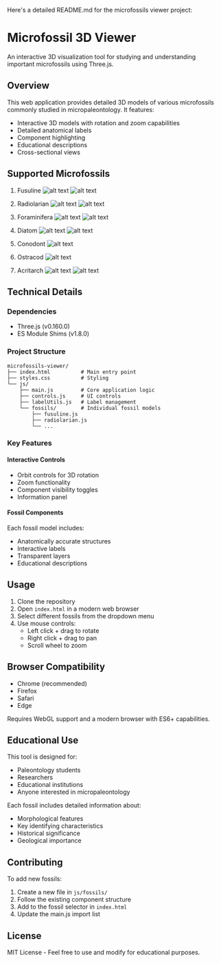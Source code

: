 Here's a detailed README.md for the microfossils viewer project:

# Microfossil 3D Viewer

An interactive 3D visualization tool for studying and understanding important microfossils using Three.js.

## Overview

This web application provides detailed 3D models of various microfossils commonly studied in micropaleontology. It features:

- Interactive 3D models with rotation and zoom capabilities
- Detailed anatomical labels
- Component highlighting
- Educational descriptions
- Cross-sectional views

## Supported Microfossils

1. Fusuline
![alt text](image.png)
![alt text](image-1.png)

2. Radiolarian
![alt text](image-2.png)
![alt text](image-3.png)
3. Foraminifera
![alt text](image-4.png)
![alt text](image-5.png)
         
4. Diatom
![alt text](image-6.png)
![alt text](image-7.png)
5. Conodont
![alt text](image-8.png)

6. Ostracod
![alt text](image-9.png)
7. Acritarch
![alt text](image-10.png)
![alt text](image-11.png)

## Technical Details

### Dependencies
- Three.js (v0.160.0)
- ES Module Shims (v1.8.0)

### Project Structure
```plaintext
microfossils-viewer/
├── index.html          # Main entry point
├── styles.css          # Styling
└── js/
    ├── main.js         # Core application logic
    ├── controls.js     # UI controls
    ├── labelUtils.js   # Label management
    └── fossils/        # Individual fossil models
        ├── fusuline.js
        ├── radiolarian.js
        └── ...
```

### Key Features

#### Interactive Controls
- Orbit controls for 3D rotation
- Zoom functionality
- Component visibility toggles
- Information panel

#### Fossil Components
Each fossil model includes:
- Anatomically accurate structures
- Interactive labels
- Transparent layers
- Educational descriptions

## Usage

1. Clone the repository
2. Open `index.html` in a modern web browser
3. Select different fossils from the dropdown menu
4. Use mouse controls:
   - Left click + drag to rotate
   - Right click + drag to pan
   - Scroll wheel to zoom



## Browser Compatibility

- Chrome (recommended)
- Firefox
- Safari
- Edge

Requires WebGL support and a modern browser with ES6+ capabilities.

## Educational Use

This tool is designed for:
- Paleontology students
- Researchers
- Educational institutions
- Anyone interested in micropaleontology

Each fossil includes detailed information about:
- Morphological features
- Key identifying characteristics
- Historical significance
- Geological importance

## Contributing

To add new fossils:
1. Create a new file in `js/fossils/`
2. Follow the existing component structure
3. Add to the fossil selector in `index.html`
4. Update the main.js import list

## License

MIT License - Feel free to use and modify for educational purposes.
